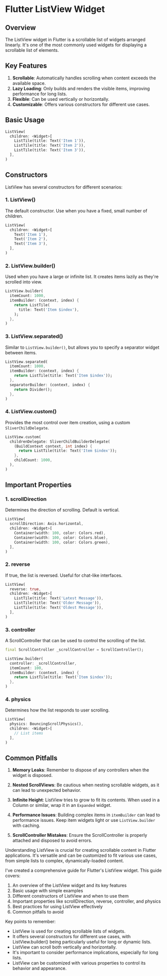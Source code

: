 # Flutter ListView Widget

## Overview

The ListView widget in Flutter is a scrollable list of widgets arranged linearly. It's one of the most commonly used widgets for displaying a scrollable list of elements.

## Key Features

1. **Scrollable**: Automatically handles scrolling when content exceeds the available space.
2. **Lazy Loading**: Only builds and renders the visible items, improving performance for long lists.
3. **Flexible**: Can be used vertically or horizontally.
4. **Customizable**: Offers various constructors for different use cases.

## Basic Usage

```dart
ListView(
  children: <Widget>[
    ListTile(title: Text('Item 1')),
    ListTile(title: Text('Item 2')),
    ListTile(title: Text('Item 3')),
  ],
)
```

## Constructors

ListView has several constructors for different scenarios:

### 1. ListView()

The default constructor. Use when you have a fixed, small number of children.

```dart
ListView(
  children: <Widget>[
    Text('Item 1'),
    Text('Item 2'),
    Text('Item 3'),
  ],
)
```

### 2. ListView.builder()

Used when you have a large or infinite list. It creates items lazily as they're scrolled into view.

```dart
ListView.builder(
  itemCount: 1000,
  itemBuilder: (context, index) {
    return ListTile(
      title: Text('Item $index'),
    );
  },
)
```

### 3. ListView.separated()

Similar to `ListView.builder()`, but allows you to specify a separator widget between items.

```dart
ListView.separated(
  itemCount: 1000,
  itemBuilder: (context, index) {
    return ListTile(title: Text('Item $index'));
  },
  separatorBuilder: (context, index) {
    return Divider();
  },
)
```

### 4. ListView.custom()

Provides the most control over item creation, using a custom `SliverChildDelegate`.

```dart
ListView.custom(
  childrenDelegate: SliverChildBuilderDelegate(
    (BuildContext context, int index) {
      return ListTile(title: Text('Item $index'));
    },
    childCount: 1000,
  ),
)
```

## Important Properties

### 1. scrollDirection

Determines the direction of scrolling. Default is vertical.

```dart
ListView(
  scrollDirection: Axis.horizontal,
  children: <Widget>[
    Container(width: 100, color: Colors.red),
    Container(width: 100, color: Colors.blue),
    Container(width: 100, color: Colors.green),
  ],
)
```

### 2. reverse

If true, the list is reversed. Useful for chat-like interfaces.

```dart
ListView(
  reverse: true,
  children: <Widget>[
    ListTile(title: Text('Latest Message')),
    ListTile(title: Text('Older Message')),
    ListTile(title: Text('Oldest Message')),
  ],
)
```

### 3. controller

A ScrollController that can be used to control the scrolling of the list.

```dart
final ScrollController _scrollController = ScrollController();

ListView.builder(
  controller: _scrollController,
  itemCount: 100,
  itemBuilder: (context, index) {
    return ListTile(title: Text('Item $index'));
  },
)
```

### 4. physics

Determines how the list responds to user scrolling.

```dart
ListView(
  physics: BouncingScrollPhysics(),
  children: <Widget>[
    // List items
  ],
)
```


## Common Pitfalls

1. **Memory Leaks**: Remember to dispose of any controllers when the widget is disposed.

2. **Nested ScrollViews**: Be cautious when nesting scrollable widgets, as it can lead to unexpected behavior.

3. **Infinite Height**: ListView tries to grow to fit its contents. When used in a Column or similar, wrap it in an `Expanded` widget.

4. **Performance Issues**: Building complex items in `itemBuilder` can lead to performance issues. Keep item widgets light or use `ListView.builder` with caching.

5. **ScrollController Mistakes**: Ensure the ScrollController is properly attached and disposed to avoid errors.

Understanding ListView is crucial for creating scrollable content in Flutter applications. It's versatile and can be customized to fit various use cases, from simple lists to complex, dynamically-loaded content.


I've created a comprehensive guide for Flutter's ListView widget. This guide covers:

1. An overview of the ListView widget and its key features
2. Basic usage with simple examples
3. Different constructors of ListView and when to use them
4. Important properties like scrollDirection, reverse, controller, and physics
5. Best practices for using ListView effectively
6. Common pitfalls to avoid

Key points to remember:

- ListView is used for creating scrollable lists of widgets.
- It offers several constructors for different use cases, with ListView.builder() being particularly useful for long or dynamic lists.
- ListView can scroll both vertically and horizontally.
- It's important to consider performance implications, especially for long lists.
- ListView can be customized with various properties to control its behavior and appearance.
